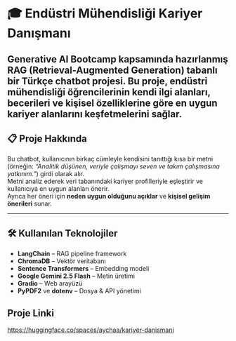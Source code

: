 # 🎓 Endüstri Mühendisliği Kariyer Danışmanı

Generative AI Bootcamp kapsamında hazırlanmış RAG (Retrieval-Augmented Generation) tabanlı bir Türkçe chatbot projesi.
Bu proje, endüstri mühendisliği öğrencilerinin kendi ilgi alanları, becerileri ve kişisel özelliklerine göre en uygun kariyer alanlarını keşfetmelerini sağlar.
---

## 📋 Proje Hakkında

Bu chatbot, kullanıcının birkaç cümleyle kendisini tanıttığı kısa bir metni 
(örneğin: *“Analitik düşünen, veriyle çalışmayı seven ve takım çalışmasına yatkınım.”*) 
girdi olarak alır.  
Metni analiz ederek veri tabanındaki kariyer profilleriyle eşleştirir ve kullanıcıya en uygun alanları önerir.  
Ayrıca her öneri için **neden uygun olduğunu açıklar** ve **kişisel gelişim önerileri** sunar.

---
## 🛠️ Kullanılan Teknolojiler

- **LangChain** – RAG pipeline framework  
- **ChromaDB** – Vektör veritabanı  
- **Sentence Transformers** – Embedding modeli  
- **Google Gemini 2.5 Flash** – Metin üretimi  
- **Gradio** – Web arayüzü  
- **PyPDF2** ve **dotenv** – Dosya & API yönetimi  

## Proje Linki
https://huggingface.co/spaces/aychaa/kariyer-danismani
